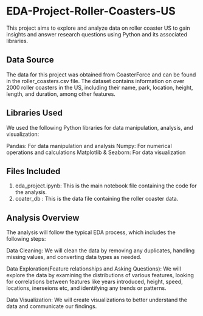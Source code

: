 # EDA-Project-Roller-Coasters-US
 This project aims to explore and analyze data on roller coaster US to gain insights and answer research questions using Python and its associated libraries.

## Data Source
The data for this project was obtained from CoasterForce and can be found in the roller_coasters.csv file. The dataset contains information on over 2000 roller coasters in the US, including their name, park, location, height, length, and duration, among other features.

## Libraries Used
We used the following Python libraries for data manipulation, analysis, and visualization:

Pandas: For data manipulation and analysis
Numpy: For numerical operations and calculations
Matplotlib & Seaborn: For data visualization


## Files Included
1. eda_project.ipynb: This is the main notebook file containing the code for the analysis.
2. coater_db : This is the data file containing the roller coaster data.

## Analysis Overview
The analysis will follow the typical EDA process, which includes the following steps:

Data Cleaning: We will clean the data by removing any duplicates, handling missing values, and converting data types as needed.

Data Exploration(Feature relationships and Asking Questions): We will explore the data by examining the distributions of various features, looking for correlations between features like years introduced, height, speed, locations, inerseions etc, and identifying any trends or patterns.

Data Visualization: We will create visualizations to better understand the data and communicate our findings.
